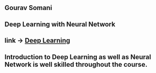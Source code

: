 ## Gourav Somani
## Deep Learning with Neural Network
## link -> [Deep Learning](https://www.coursera.org/learn/neural-networks-deep-learning)
## Introduction to Deep Learning as well as Neural Network is well skilled throughout the course.